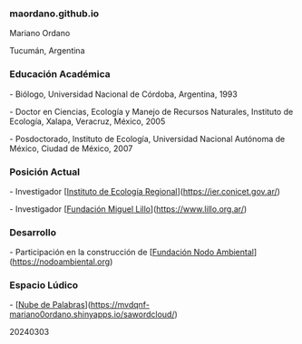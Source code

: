 ### maordano.github.io

Mariano Ordano

Tucumán, Argentina

### Educación Académica

\- Biólogo, Universidad Nacional de Córdoba, Argentina, 1993

\- Doctor en Ciencias, Ecología y Manejo de Recursos Naturales, Instituto de Ecología, Xalapa, Veracruz, México, 2005

\- Posdoctorado, Instituto de Ecología, Universidad Nacional Autónoma de México, Ciudad de México, 2007

### Posición Actual

\- Investigador [[Instituto de Ecología Regional](%5Bhttps://ier.conicet.gov.ar/)](<https://ier.conicet.gov.ar/>)

\- Investigador [[Fundación Miguel Lillo](%5Bhttps://www.lillo.org.ar/)](<https://www.lillo.org.ar/>)

### Desarrollo

\- Participación en la construcción de [[Fundación Nodo Ambiental](%5Bhttps://nodoambiental.org)](<https://nodoambiental.org>)

### Espacio Lúdico

\- [[Nube de Palabras](%5Bhttps://mvdqnf-mariano0ordano.shinyapps.io/sawordcloud/)](<https://mvdqnf-mariano0ordano.shinyapps.io/sawordcloud/>)

20240303
